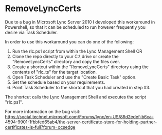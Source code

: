 # RemoveLyncCerts
Due to a bug in Microsoft Lync Server 2010 I developed this workaround in Powershell, so that it can be scheduled to run however frequently you desire via Task Scheduler.

In order to use this workaround you can do one of the following:
1. Run the rlc.ps1 script from within the Lync Management Shell
OR
2. Clone the repo directly to your C:\ drive or create the "RemoveLyncCerts" directory and copy the files over.
3. Create a shortcut within the "RemoveLyncCerts" directory using the contents of "rlc_ts" for the target location.
4. Open Task Scheduler and use the "Create Basic Task" option.
5. Set the schedule based on your requirements.
6. Point Task Scheduler to the shortcut that you had created in step #3.

The shortcut calls the Lync Management Shell and executes the script "rlc.ps1". 

For more information on the bug visit: https://social.technet.microsoft.com/Forums/lync/en-US/89d2edef-b6ca-4594-9901-1fbbfed65ab4/the-server-certificate-store-for-holding-partner-certificates-is-full?forum=ocsedge
